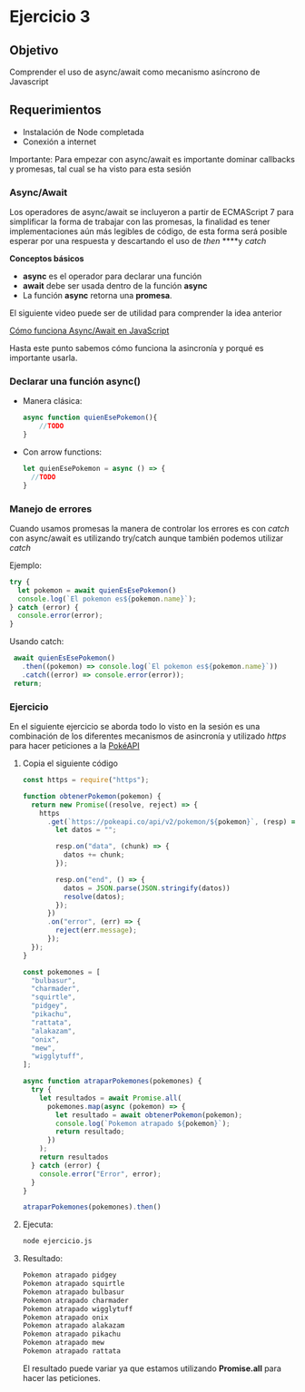# Ejercicio 3

## Objetivo

Comprender el uso de async/await como mecanismo asíncrono de Javascript

## Requerimientos

- Instalación de Node completada
- Conexión a internet

Importante: Para empezar con async/await es importante dominar callbacks y promesas, tal cual se ha visto para esta sesión

### Async/Await

Los operadores de async/await se incluyeron a partir de ECMAScript 7 para simplificar la forma de trabajar con las promesas, la finalidad es tener implementaciones aún más legibles de código, de esta forma será posible esperar por una respuesta y descartando el uso de *then* ****y *catch*

**Conceptos básicos**

- **async** es el operador para declarar una función
- **await** debe ser usada dentro de la función **async**
- La función **async** retorna una **promesa**.

El siguiente video puede ser de utilidad para comprender la idea anterior

[Cómo funciona Async/Await en JavaScript](https://youtu.be/qY65YXZDyIk)

Hasta este punto sabemos cómo funciona la asincronía y porqué es importante usarla.

### Declarar una función async()

- Manera clásica:

    ```jsx
    async function quienEsePokemon(){
    	//TODO
    }
    ```

- Con arrow functions:

    ```jsx
    let quienEsePokemon = async () => {
      //TODO
    }
    ```

### Manejo de errores

Cuando usamos promesas la manera de controlar los errores es con *catch* con async/await es utilizando try/catch aunque también podemos utilizar *catch*

Ejemplo:

```jsx
try {
  let pokemon = await quienEsEsePokemon()
  console.log(`El pokemon es${pokemon.name}`);
} catch (error) {
  console.error(error);
}
```

Usando catch:

```jsx
 await quienEsEsePokemon()
   .then((pokemon) => console.log(`El pokemon es${pokemon.name}`))
   .catch((error) => console.error(error));
 return;
```

### Ejercicio

En el siguiente ejercicio se aborda todo lo visto en la sesión es una combinación de los diferentes mecanismos de asincronía y utilizado *https* para hacer peticiones a la [PokéAPI](https://pokeapi.co/)

1. Copia el siguiente código

    ```jsx
    const https = require("https");

    function obtenerPokemon(pokemon) {
      return new Promise((resolve, reject) => {
        https
          .get(`https://pokeapi.co/api/v2/pokemon/${pokemon}`, (resp) => {
            let datos = "";

            resp.on("data", (chunk) => {
              datos += chunk;
            });

            resp.on("end", () => {
              datos = JSON.parse(JSON.stringify(datos))
              resolve(datos);
            });
          })
          .on("error", (err) => {
            reject(err.message);
          });
      });
    }

    const pokemones = [
      "bulbasur",
      "charmader",
      "squirtle",
      "pidgey",
      "pikachu",
      "rattata",
      "alakazam",
      "onix",
      "mew",
      "wigglytuff",
    ];

    async function atraparPokemones(pokemones) {
      try {
        let resultados = await Promise.all(
          pokemones.map(async (pokemon) => {
            let resultado = await obtenerPokemon(pokemon);
            console.log(`Pokemon atrapado ${pokemon}`);
            return resultado;
          })
        );
        return resultados
      } catch (error) {
        console.error("Error", error);
      }
    }

    atraparPokemones(pokemones).then()
    ```

2. Ejecuta:

    ```bash
    node ejercicio.js
    ```

3. Resultado:

    ```bash
    Pokemon atrapado pidgey
    Pokemon atrapado squirtle
    Pokemon atrapado bulbasur
    Pokemon atrapado charmader
    Pokemon atrapado wigglytuff
    Pokemon atrapado onix
    Pokemon atrapado alakazam
    Pokemon atrapado pikachu
    Pokemon atrapado mew
    Pokemon atrapado rattata
    ```

    El resultado puede variar ya que estamos utilizando **Promise.all** para hacer las peticiones.